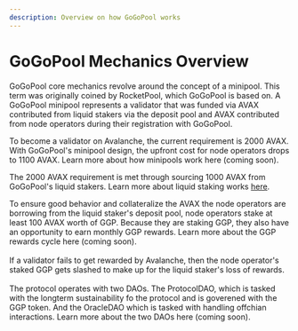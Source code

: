 ```yaml
---
description: Overview on how GoGoPool works
---
```


# GoGoPool Mechanics Overview

GoGoPool core mechanics revolve around the concept of a minipool. This term was originally coined by RocketPool, which GoGoPool is based on.  A GoGoPool minipool represents a validator that was funded via AVAX contributed from liquid stakers via the deposit pool and AVAX contributed from node operators during their registration with GoGoPool.

To become a validator on Avalanche, the current requirement is 2000 AVAX. With GoGoPool's minipool design, the upfront cost for node operators drops to 1100 AVAX. Learn more about how minipools work here (coming soon).

The 2000 AVAX requirement is met through sourcing 1000 AVAX from GoGoPool's liquid stakers. Learn more about liquid staking works [here](../how-liquid-staking-works/).

To ensure good behavior and collateralize the AVAX the node operators are borrowing from the liquid staker's deposit pool, node operators stake at least 100 AVAX worth of GGP. Because they are staking GGP, they also have an opportunity to earn monthly GGP rewards. Learn more about the GGP rewards cycle here (coming soon).\
\
If a validator fails to get rewarded by Avalanche, then the node operator's staked GGP gets slashed to make up for the liquid staker's loss of rewards.\
\
The protocol operates with two DAOs. The ProtocolDAO, which is tasked with the longterm sustainability fo the protocol and is goverened with the GGP token. And the OracleDAO which is tasked with handling offchian interactions. Learn more about the two DAOs here (coming soon).

